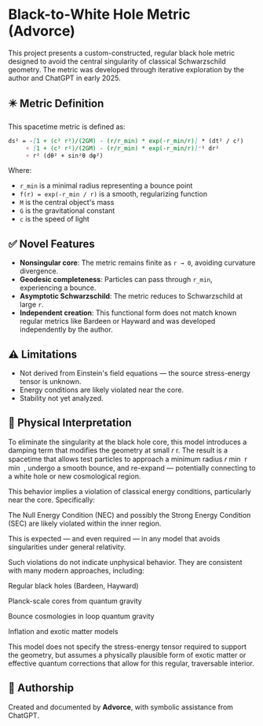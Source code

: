 # Black-to-White Hole Metric (Advorce)

This project presents a custom-constructed, regular black hole metric designed to avoid the central singularity of classical Schwarzschild geometry. The metric was developed through iterative exploration by the author and ChatGPT in early 2025.

## ✴️ Metric Definition

This spacetime metric is defined as:

```markdown
ds² = -[1 + (c² r²)/(2GM) - (r/r_min) * exp(-r_min/r)] * (dt² / c²)
     + [1 + (c² r²)/(2GM) - (r/r_min) * exp(-r_min/r)]⁻¹ dr²
     + r² (dθ² + sin²θ dφ²)
```

Where:
- `r_min` is a minimal radius representing a bounce point
- `f(r) = exp(-r_min / r)` is a smooth, regularizing function
- `M` is the central object's mass
- `G` is the gravitational constant
- `c` is the speed of light

## ✅ Novel Features

- **Nonsingular core**: The metric remains finite as `r → 0`, avoiding curvature divergence.
- **Geodesic completeness**: Particles can pass through `r_min`, experiencing a bounce.
- **Asymptotic Schwarzschild**: The metric reduces to Schwarzschild at large `r`.
- **Independent creation**: This functional form does not match known regular metrics like Bardeen or Hayward and was developed independently by the author.

## ⚠️ Limitations

- Not derived from Einstein's field equations — the source stress-energy tensor is unknown.
- Energy conditions are likely violated near the core.
- Stability not yet analyzed.

## 🌌 Physical Interpretation

To eliminate the singularity at the black hole core, this model introduces a damping term that modifies the geometry at small 
𝑟
r. The result is a spacetime that allows test particles to approach a minimum radius 
𝑟
min
⁡
r 
min
​
 , undergo a smooth bounce, and re-expand — potentially connecting to a white hole or new cosmological region.

This behavior implies a violation of classical energy conditions, particularly near the core. Specifically:

The Null Energy Condition (NEC) and possibly the Strong Energy Condition (SEC) are likely violated within the inner region.

This is expected — and even required — in any model that avoids singularities under general relativity.

Such violations do not indicate unphysical behavior. They are consistent with many modern approaches, including:

Regular black holes (Bardeen, Hayward)

Planck-scale cores from quantum gravity

Bounce cosmologies in loop quantum gravity

Inflation and exotic matter models

This model does not specify the stress-energy tensor required to support the geometry, but assumes a physically plausible form of exotic matter or effective quantum corrections that allow for this regular, traversable interior.

## 🧠 Authorship

Created and documented by **Advorce**, with symbolic assistance from ChatGPT.
